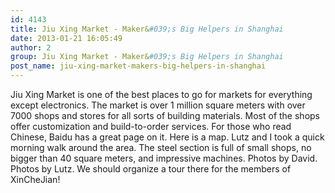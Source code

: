 ```yaml
---
id: 4143
title: Jiu Xing Market - Maker&#039;s Big Helpers in Shanghai
date: 2013-01-21 16:05:49
author: 2
group: Jiu Xing Market - Maker&#039;s Big Helpers in Shanghai
post_name: jiu-xing-market-makers-big-helpers-in-shanghai
---
```


Jiu Xing Market is one of the best places to go for markets for everything except electronics. The market is over 1 million square meters with over 7000 shops and stores for all sorts of building materials. Most of the shops offer customization and build-to-order services. For those who read Chinese, Baidu has a great page on it. Here is a map. Lutz and I took a quick morning walk around the area. The steel section is full of small shops, no bigger than 40 square meters, and impressive machines. Photos by David. Photos by Lutz. We should organize a tour there for the members of XinCheJian!